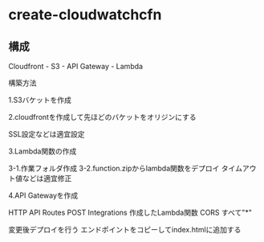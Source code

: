 # create-cloudwatchcfn

## 構成

Cloudfront - S3 - API Gateway - Lambda


構築方法

1.S3バケットを作成

2.cloudfrontを作成して先ほどのバケットをオリジンにする

SSL設定などは適宜設定


3.Lambda関数の作成

3-1.作業フォルダ作成
3-2.function.zipからlambda関数をデプロイ
    タイムアウト値などは適宜修正


4.API Gatewayを作成

HTTP API
Routes POST
Integrations 作成したLambda関数
CORS すべて"*"

変更後デプロイを行う
エンドポイントをコピーしてindex.htmlに追加する

